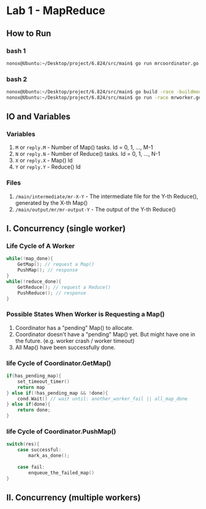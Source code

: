 # Lab 1 - MapReduce 
## How to Run
### bash 1
```bash
nonox@Ubuntu:~/Desktop/project/6.824/src/main$ go run mrcoordinator.go pg*.txt
```
### bash 2
```bash
nonox@Ubuntu:~/Desktop/project/6.824/src/main$ go build -race -buildmode=plugin ../mrapps/wc.go
nonox@Ubuntu:~/Desktop/project/6.824/src/main$ go run -race mrworker.go wc.so
```

## IO and Variables
### Variables
1. `M` or `reply.M` - Number of Map() tasks. Id = 0, 1, ..., M-1
2. `N` or `reply.N` - Number of Reduce() tasks. Id = 0, 1, ..., N-1
3. `X` or `reply.X` - Map() Id
4. `Y` or `reply.Y` - Reduce() Id

### Files
1. `/main/intermediate/mr-X-Y` - The intermediate file for the Y-th Reduce(), generated by the X-th Map()
2. `/main/output/mr/mr-output-Y` - The output of the Y-th Reduce()

## I. Concurrency (single worker)
### Life Cycle of A Worker
```C
while(!map_done){
    GetMap(); // request a Map()
    PushMap(); // response
}
while(!reduce_done){
    GetReduce(); // request a Reduce()
    PushReduce(); // response
}
``` 

### Possible States When Worker is Requesting a Map()
1. Coordinator has a "pending" Map() to allocate.
2. Coordinator doesn't have a "pending" Map() yet. But might have one in the future. (e.g. worker crash / worker timeout)
3. All Map() have been successfully done.

### life Cycle of Coordinator.GetMap()
```C
if(has_pending_map){
    set_timeout_timer()
    return map
} else if(!has_pending_map && !done){
    cond.Wait() // wait until: another_worker_fail || all_map_done
} else if(done){
    return done;
}
```

### life Cycle of Coordinator.PushMap()
```C
switch(res){
    case successful: 
        mark_as_done();
        
    case fail: 
        enqueue_the_failed_map()
}
```

## II. Concurrency (multiple workers)


